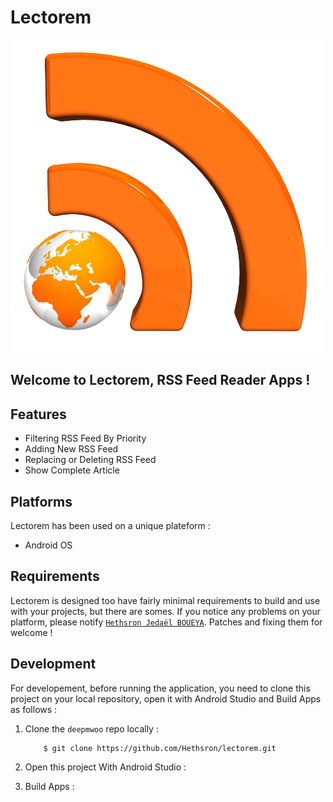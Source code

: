 # Lectorem

![image info](./app/src/main/res/drawable/lectorem.png)

## Welcome to **Lectorem**, RSS Feed Reader Apps !

## Features

*   Filtering RSS Feed By Priority
*   Adding New RSS Feed
*   Replacing or Deleting RSS Feed
*   Show Complete Article

## Platforms

Lectorem has been used on a unique plateform :

*   Android OS

## Requirements

Lectorem is designed too have fairly minimal requirements to build and use with your projects, but there are somes. If you notice any problems on your platform, please notify [`Hethsron Jedaël BOUEYA`](mailto:hetshron-jeadel.boueya@uha.fr). Patches and fixing them for welcome !

## Development
For developement, before running the application, you need to clone this project on your local repository, open it with Android Studio and Build Apps as follows :

1. Clone the `deepmwoo` repo locally :

    ```console
        $ git clone https://github.com/Hethsron/lectorem.git
    ```

2. Open this project With Android Studio :

3. Build Apps :
